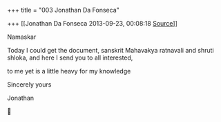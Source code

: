 +++
title = "003 Jonathan Da Fonseca"

+++
[[Jonathan Da Fonseca	2013-09-23, 00:08:18 [Source](https://groups.google.com/g/samskrita/c/DHHhQVZvNaw)]]



Namaskar  

Today I could get the document, sanskrit Mahavakya ratnavali and shruti shloka, and here I send you to all interested,  

to me yet is a little heavy for my knowledge  

Sincerely yours  

Jonathan  



